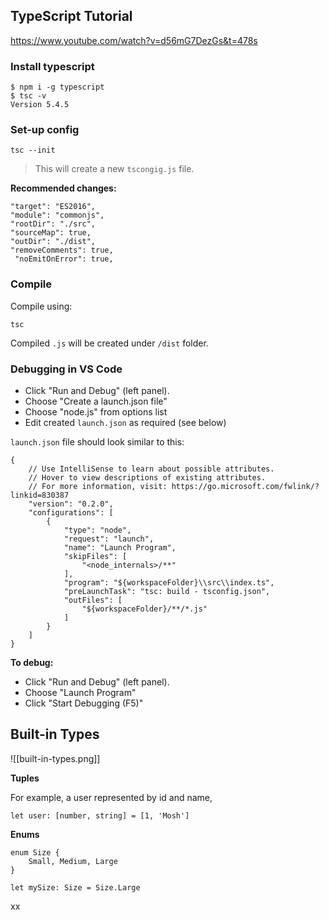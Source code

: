 ## TypeScript Tutorial

https://www.youtube.com/watch?v=d56mG7DezGs&t=478s

### Install typescript
```
$ npm i -g typescript
$ tsc -v
Version 5.4.5
```

### Set-up config

```
tsc --init
```

> This will create a new `tscongig.js` file.

**Recommended changes:**

```
"target": "ES2016",
"module": "commonjs",
"rootDir": "./src",
"sourceMap": true,
"outDir": "./dist",
"removeComments": true,
 "noEmitOnError": true,
```

### Compile

Compile using:

```
tsc
```

Compiled `.js` will be created under `/dist` folder.

### Debugging in VS Code

- Click "Run and Debug" (left panel).
- Choose "Create a launch.json file"
- Choose "node.js" from options list
- Edit created `launch.json` as required (see below)

`launch.json` file should look similar to this:

```
{
    // Use IntelliSense to learn about possible attributes.
    // Hover to view descriptions of existing attributes.
    // For more information, visit: https://go.microsoft.com/fwlink/?linkid=830387
    "version": "0.2.0",
    "configurations": [
        {
            "type": "node",
            "request": "launch",
            "name": "Launch Program",
            "skipFiles": [
                "<node_internals>/**"
            ],
            "program": "${workspaceFolder}\\src\\index.ts",
            "preLaunchTask": "tsc: build - tsconfig.json",
            "outFiles": [
                "${workspaceFolder}/**/*.js"
            ]
        }
    ]
}
```

**To debug:**
- Click "Run and Debug" (left panel).
- Choose "Launch Program"
- Click "Start Debugging (F5)"

## Built-in Types

![[built-in-types.png]]

**Tuples**

For example, a user represented by id and name,
```
let user: [number, string] = [1, 'Mosh']
```

**Enums**

```
enum Size {
    Small, Medium, Large
}

let mySize: Size = Size.Large
```

xx
